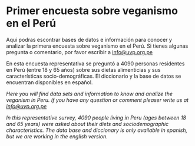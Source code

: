 # Primer encuesta sobre veganismo en el Perú
Aqui podras escontrar bases de datos e información para conocer y analizar la primera encuesta sobre veganismo en el Perú. Si tienes algunas pregunta o comentario, por favor escribir a info@uvp.org.pe

En esta encuesta representativa se preguntó a 4090 personas residentes en Perú (entre 18 y 65 años) sobre sus dietas alimenticias y sus características socio-demográficas. El diccionario y la base de datos se encuentran disponibles en español.

*Here you will find data sets and information to know and analize the veganism in Peru. If you have any question or comment pleaser write us at info@uvp.org.pe*

*In this representative survey, 4090 people living in Peru (ages between 18 and 65 years) were asked about their diets and sociodemographic characteristics. The data base and diccionary is only available in spanish, but we are working in the english version.*

